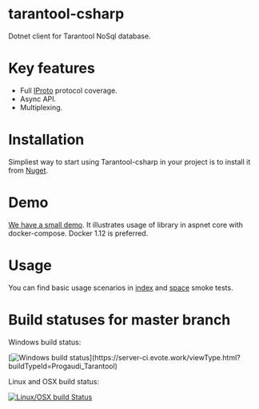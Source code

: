 # tarantool-csharp

Dotnet client for Tarantool NoSql database.

# Key features
 - Full [IProto](https://tarantool.org/doc/dev_guide/box-protocol.html) protocol coverage.
 - Async API.
 - Multiplexing.

# Installation

Simpliest way to start using Tarantool-csharp in your project is to install it from [Nuget](https://www.nuget.org/packages/Tarantool.CSharp/).

# Demo

[We have a small demo](https://github.com/progaudi/tarantool-csharp/blob/master/samples/docker-compose/). It illustrates usage of library in aspnet core with docker-compose. Docker 1.12 is preferred.

# Usage

You can find basic usage scenarios in [index](https://github.com/progaudi/tarantool-csharp/blob/master/tests/tarantool.client.tests/Index/Smoke.cs) and [space](https://github.com/progaudi/tarantool-csharp/blob/master/tests/tarantool.client.tests/Space/Smoke.cs) smoke tests.

# Build statuses for master branch

Windows build status:

[![Windows build status](https://server-ci.evote.work/app/rest/builds/buildType:(id:Progaudi_Tarantool)/statusIcon)](https://server-ci.evote.work/viewType.html?buildTypeId=Progaudi_Tarantool)

Linux and OSX build status:

[![Linux/OSX build Status](https://travis-ci.org/progaudi/tarantool-csharp.svg?branch=master)](https://travis-ci.org/progaudi/tarantool-csharp)